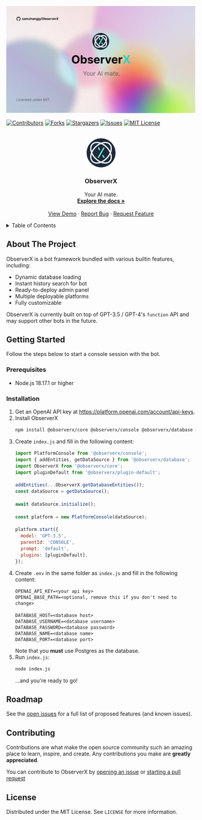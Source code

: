 <!-- Improved compatibility of back to top link: See: https://github.com/othneildrew/Best-README-Template/pull/73 -->
<a name="readme-top"></a>
<!--
*** Thanks for checking out the Best-README-Template. If you have a suggestion
*** that would make this better, please fork the repo and create a pull request
*** or simply open an issue with the tag "enhancement".
*** Don't forget to give the project a star!
*** Thanks again! Now go create something AMAZING! :D
-->

![banner](assets/banner.jpg)

<!-- PROJECT SHIELDS -->
<!--
*** I'm using markdown "reference style" links for readability.
*** Reference links are enclosed in brackets [ ] instead of parentheses ( ).
*** See the bottom of this document for the declaration of the reference variables
*** for contributors-url, forks-url, etc. This is an optional, concise syntax you may use.
*** https://www.markdownguide.org/basic-syntax/#reference-style-links
-->
[![Contributors][contributors-shield]][contributors-url]
[![Forks][forks-shield]][forks-url]
[![Stargazers][stars-shield]][stars-url]
[![Issues][issues-shield]][issues-url]
[![MIT License][license-shield]][license-url]



<!-- PROJECT LOGO -->
<br />
<div align="center">
  <a href="https://github.com/samzhangjy/ObserverX">
    <img src="assets/logo.png" alt="ObserverX" width="80" height="80">
  </a>

<h3 align="center">ObserverX</h3>

  <p align="center">
    Your AI mate.
    <br />
    <a href="https://github.com/samzhangjy/ObserverX"><strong>Explore the docs »</strong></a>
    <br />
    <br />
    <a href="https://github.com/samzhangjy/ObserverX">View Demo</a>
    ·
    <a href="https://github.com/samzhangjy/ObserverX/issues">Report Bug</a>
    ·
    <a href="https://github.com/samzhangjy/ObserverX/issues">Request Feature</a>
  </p>
</div>



<!-- TABLE OF CONTENTS -->
<details>
  <summary>Table of Contents</summary>
  <ol>
    <li>
      <a href="#about-the-project">About The Project</a>
    </li>
    <li>
      <a href="#getting-started">Getting Started</a>
      <ul>
        <li><a href="#prerequisites">Prerequisites</a></li>
        <li><a href="#installation">Installation</a></li>
      </ul>
    </li>
    <li><a href="#roadmap">Roadmap</a></li>
    <li><a href="#contributing">Contributing</a></li>
    <li><a href="#license">License</a></li>
  </ol>
</details>



<!-- ABOUT THE PROJECT -->
## About The Project

ObserverX is a bot framework bundled with various builtin features, including:

- Dynamic database loading
- Instant history search for bot
- Ready-to-deploy admin panel
- Multiple deployable platforms
- Fully customizable

ObserverX is currently built on top of GPT-3.5 / GPT-4's `function` API and may support other
bots in the future.

<!-- GETTING STARTED -->
## Getting Started

Follow the steps below to start a console session with the bot.

### Prerequisites

- Node.js 18.17.1 or higher

### Installation

1. Get an OpenAI API key at <https://platform.openai.com/account/api-keys>.
2. Install ObserverX
   ```sh
   npm install @observerx/core @observerx/console @observerx/database @observerx/plugin-default
   ```
3. Create `index.js` and fill in the following content:
   ```js
   import PlatformConsole from '@observerx/console';
   import { addEntities, getDataSource } from '@observerx/database';
   import ObserverX from '@observerx/core';
   import pluginDefault from '@observerx/plugin-default';

   addEntities(...ObserverX.getDatabaseEntities());
   const dataSource = getDataSource();
   
   await dataSource.initialize();

   const platform = new PlatformConsole(dataSource);

   platform.start({
     model: 'GPT-3.5',
     parentId: 'CONSOLE',
     prompt: 'default',
     plugins: [pluginDefault],
   });
   ```
4. Create `.env` in the same folder as `index.js` and fill in the following content:
   ```properties
   OPENAI_API_KEY=<your api key>
   OPENAI_BASE_PATH=<optional, remove this if you don't need to change>
    
   DATABASE_HOST=<database host>
   DATABASE_USERNAME=<database username>
   DATABASE_PASSWORD=<database password>
   DATABASE_NAME=<database name>
   DATABASE_PORT=<database port>
   ```
   Note that you **must** use Postgres as the database.
5. Run `index.js`:
   ```sh
   node index.js
   ```
   ...and you're ready to go!


<!-- ROADMAP -->
## Roadmap

See the [open issues](https://github.com/samzhangjy/ObserverX/issues) for a full list of proposed features (and known issues).

<!-- CONTRIBUTING -->
## Contributing

Contributions are what make the open source community such an amazing place to learn, inspire, and create. Any contributions you make are **greatly appreciated**.

You can contribute to ObserverX by [opening an issue](https://github.com/samzhangjy/ObserverX/issues) or [starting a pull request](https://github.com/samzhangjy/ObserverX/pulls)

<!-- LICENSE -->
## License

Distributed under the MIT License. See `LICENSE` for more information.


<!-- MARKDOWN LINKS & IMAGES -->
<!-- https://www.markdownguide.org/basic-syntax/#reference-style-links -->
[contributors-shield]: https://img.shields.io/github/contributors/samzhangjy/ObserverX.svg?style=for-the-badge
[contributors-url]: https://github.com/samzhangjy/ObserverX/graphs/contributors
[forks-shield]: https://img.shields.io/github/forks/samzhangjy/ObserverX.svg?style=for-the-badge
[forks-url]: https://github.com/samzhangjy/ObserverX/network/members
[stars-shield]: https://img.shields.io/github/stars/samzhangjy/ObserverX.svg?style=for-the-badge
[stars-url]: https://github.com/samzhangjy/ObserverX/stargazers
[issues-shield]: https://img.shields.io/github/issues/samzhangjy/ObserverX.svg?style=for-the-badge
[issues-url]: https://github.com/samzhangjy/ObserverX/issues
[license-shield]: https://img.shields.io/github/license/samzhangjy/ObserverX.svg?style=for-the-badge
[license-url]: https://github.com/samzhangjy/ObserverX/blob/main/LICENSE
